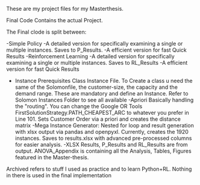 These are my project files for my Masterthesis.

Final Code Contains the actual Project.

The Final clode is split between:

-Simple Policy
    -A detailed version for specifically examining a single or multiple instances. Saves to P_Results.
    -A efficient version for fast Quick Results
-Reinforcement Learning
    -A detailed version for specifically examining a single or multiple instances. Saves to RL_Results
    -A efficient version for fast Quick Results
- Instance Prerequisites
    Class Instance File. To Create a class u need the same of the Solomonfile, the customer-size, the capacity and the
    demand range. These are mandatory and define an Instance. Refer to Solomon Instances Folder to see all available
-Apriori
    Basically handling the "routing". You can change the Google OR Tools FirstSolutionStrategy.PATH_CHEAPEST_ARC to 
    whatever you prefer in Line 101. Sets Customer Order via a priori and creates the distance matrix
-Mega Instance Generator:
    Nested for loop and result generation with xlsx output via pandas and openpyxl. Currently, creates the 1920
    instances. Saves to results.xlsx with advanced pre-processed columns for easier analysis.
-XLSX
    Results, P_Results and RL_Results are from output. ANOVA_Appendix is containing all the Analysis, Tables, Figures
    featured in the Master-thesis.

Archived refers to stuff I used as practice and to learn Python+RL. Nothing in there is used in the final implementation